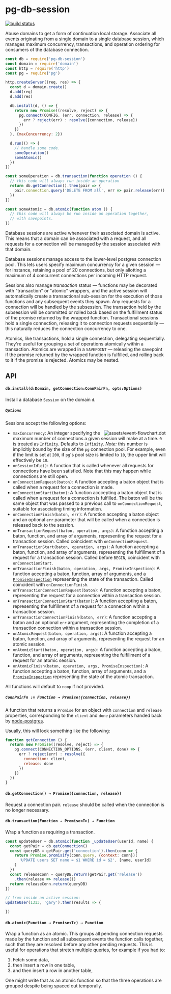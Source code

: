 # pg-db-session

[![build status](https://travis-ci.com/npm/pg-db-session.svg?token=yheHTHt7F3KqoBV9TUYc)](https://travis-ci.com/npm/pg-db-session)

Abuse domains to get a form of continuation local storage. Associate all events
originating from a single domain to a single database session, which manages
maximum concurrency, transactions, and operation ordering for consumers of the
database connection.

```javascript
const db = require('pg-db-session')
const domain = require('domain')
const http = require('http')
const pg = require('pg')

http.createServer((req, res) => {
  const d = domain.create()
  d.add(req)
  d.add(res)

  db.install(d, () => {
    return new Promise((resolve, reject) => {
      pg.connect(CONFIG, (err, connection, release) => {
        err ? reject(err) : resolve({connection, release})
      })
    })
  }, {maxConcurrency: 2})

  d.run(() => {
    // handle some code.
    someOperation()
    someAtomic()
  })
})

const someOperation = db.transaction(function operation () {
  // this code will always run inside an operation
  return db.getConnection().then(pair => {
    pair.connection.query('DELETE FROM all', err => pair.release(err))
  })
})

const someAtomic = db.atomic(function atom () {
  // this code will always be run inside an operation together,
  // with savepoints.
})
```

Database sessions are active whenever their associated domain is active. This means
that a domain can be associated with a request, and all requests for a connection
will be managed by the session associated with that domain.

Database sessions manage access to the lower-level postgres connection pool.
This lets users specify maximum concurrency for a given session — for instance,
retaining a pool of 20 connections, but only allotting a maximum of 4
concurrent connections per incoming HTTP request.

Sessions also manage *transaction* status — functions may be decorated with
"transaction" or "atomic" wrappers, and the active session will automatically
create a transactional sub-session for the execution of those functions and any
subsequent events they spawn. Any requests for a connection will be handled by
the subsession. The transaction held by the subsession will be committed or
rolled back based on the fulfillment status of the promise returned by the
wrapped function. Transactional sessions hold a single connection, releasing it
to connection requests sequentially — this naturally reduces the connection
concurrency to one.

Atomics, like transactions, hold a single connection, delegating sequentially.
They're useful for grouping a set of operations atomically within a
transaction. Atomics are wrapped in a `SAVEPOINT` — releasing the savepoint if
the promise returned by the wrapped function is fulfilled, and rolling back to
it if the promise is rejected. Atomics may be nested.

## API

#### `db.install(d:Domain, getConnection:ConnPairFn, opts:Options)`

Install a database `Session` on the domain `d`.

##### `Options`

Sessions accept the following options:

<img align="right" src="https://cloud.githubusercontent.com/assets/37303/12259904/985ef78a-b8cd-11e5-8665-0535caa69334.png" alt="assets/event-flowchart.dot" />

* `maxConcurrency`: An integer specifying the maximum number of connections a
  given session will make at a time. `0` is treated as `Infinity`. Defaults to
  `Infinity`. *Note:* this number is implicitly bound by the size of the `pg`
  connection pool. For example, even if the limit is set at `200`, if `pg`'s
  pool size is limited to `10`, the upper limit will effectively be `10`.
* `onSessionIdle()`: A function that is called whenever all requests for
  connections have been satisfied. Note that this may happen while connections
  are still open.
* `onConnectionRequest(baton)`: A function accepting a baton object that is
  called when a request for a connection is made.
* `onConnectionStart(baton)`: A function acccepting a baton object that is
  called when a request for a connection is fulfilled. The baton will be the
  same object that was passed to a previous call to `onConnectionRequest`,
  suitable for associating timing information.
* `onConnectionFinish(baton, err)`: A function accepting a baton object and
  an optional `err` parameter that will be called when a connection is released
  back to the session.
* `onTransactionRequest(baton, operation, args)`: A function accepting a baton,
  function, and array of arguments, representing the request for a transaction
  session. Called coincident with `onConnectionRequest`.
* `onTransactionStart(baton, operation, args)`: A function accepting a baton,
  function, and array of arguments, representing the fulfillment of a request
  for a transaction session. Called before `BEGIN`, coincident with
  `onConnectionStart`.
* `onTransactionFinish(baton, operation, args, PromiseInspection)`:
  A function accepting a baton, function, array of arguments, and a
  [`PromiseInspection`][bluebird-inspection] representing the state of the
  transaction. Called coincident with `onConnectionFinish`.
* `onTransactionConnectionRequest(baton)`: A function accepting a baton,
  representing the request for a connection within a transaction session.
* `onTransactionConnectionStart(baton)`: A function accepting a baton,
  representing the fulfillment of a request for a connection within a
  transaction session.
* `onTransactionConnectionFinish(baton, err)`: A function accepting a baton
  and an optional `err` argument, representing the completion of a transaction
  connection within a transaction session.
* `onAtomicRequest(baton, operation, args)`: A function accepting a baton,
  function, and array of arguments, representing the request for an atomic
  session.
* `onAtomicStart(baton, operation, args)`: A function accepting a baton,
  function, and array of arguments, representing the fulfillment of a request
  for an atomic session.
* `onAtomicFinish(baton, operation, args, PromiseInspection)`:
  A function accepting a baton, function, array of arguments, and a
  [`PromiseInspection`][bluebird-inspection] representing the state of the
  atomic transaction.

All functions will default to `noop` if not provided.

##### `ConnPairFn := Function → Promise({connection, release})`

A function that returns a `Promise` for an object with `connection` and `release`
properties, corresponding to the `client` and `done` parameters handed back by
[node-postgres][].

Usually, this will look something like the following:

```javascript
function getConnection () {
  return new Promise((resolve, reject) => {
    pg.connect(CONNECTION_OPTIONS, (err, client, done) => {
      err ? reject(err) : resolve({
        connection: client,
        release: done
      })
    })
  })
}
```

#### `db.getConnection() → Promise({connection, release})`

Request a connection pair. `release` should be called when the connection is no
longer necessary.

#### `db.transaction(Function → Promise<T>) → Function`

Wrap a function as requiring a transaction.

```javascript
const updateUser = db.atomic(function _updateUser(userId, name) {
  const getPair = db.getConnection()
  const queryDB = getPair.get('connection').then(conn => {
    return Promise.promisify(conn.query, {context: conn})(
      'UPDATE users SET name = $1 WHERE id = $2', [name, userId]
    )
  })
  const releaseConn = queryDB.return(getPair.get('release'))
    .then(release => release())
  return releaseConn.return(queryDB)
})

// from inside an active session:
updateUser(1313, 'gary').then(results => {

})
```

#### `db.atomic(Function → Promise<T>) → Function`

Wrap a function as an atomic. This groups all pending connection requests made by
the function and all subsequent events the function calls together, such that they
are resolved before any other pending requests. This is useful for operations that
stretch multiple queries, for example if you had to:

1. Fetch some data,
2. then insert a row in one table,
3. and then insert a row in another table,

One might write that as an atomic function so that the three operations are grouped
despite being spaced out temporally.

[node-postgres]: https://github.com/brianc/node-postgres
[bluebird-inspection]: http://bluebirdjs.com/docs/api/promiseinspection.html

